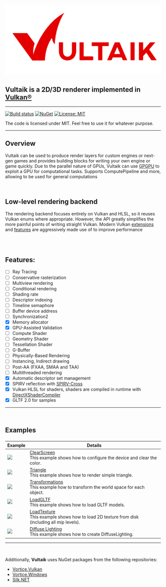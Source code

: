 



<h1 align="center">
   <img src="Logo/vultain.png">

  
  ##               Vultaik is a 2D/3D renderer implemented in [Vulkan®](https://www.khronos.org/vulkan/)
  
</h1>

<hr>

[![Build status](https://github.com/FaberSanZ/Zeckoxe/workflows/ci/badge.svg)](https://github.com/FaberSanZ/Vultaik/actions)
[![NuGet](https://img.shields.io/nuget/v/Vultaik.svg)](https://www.nuget.org/packages?q=Tags%3A%22Vultaik%22)
[![License: MIT](https://img.shields.io/badge/License-MIT-yellow.svg)](https://github.com/FaberSanZ/Vultaik/blob/master/LICENSE) 

The code is licensed under MIT. Feel free to use it for whatever purpose.

<hr>

## Overview
Vultaik can be used to produce render layers for custom engines or next-gen games and provides building blocks for writing your own engine or game quickly.
Due to the parallel nature of GPUs, Vultaik can use [GPGPU](https://en.wikipedia.org/wiki/General-purpose_computing_on_graphics_processing_units) to exploit a GPU for computational tasks. Supports ComputePipeline and more, allowing to be used for general computations


<br>

## Low-level rendering backend

The rendering backend focuses entirely on Vulkan and HLSL, so it reuses Vulkan enums where appropriate. However, the API greatly simplifies the more painful points of writing straight Vulkan. Modern Vulkan [extensions](https://github.com/FaberSanZ/Zeckoxe/wiki/Extension) and [features](#Features) are aggressively made use of to improve performance


<br>
<br>

## Features:

- [ ] Ray Tracing
- [ ] Conservative rasterization
- [ ] Multiview rendering
- [ ] Conditional rendering 
- [ ] Shading rate
- [ ] Descriptor indexing
- [ ] Timeline semaphore
- [ ] Buffer device address 
- [ ] Synchronization2
- [x] Memory allocator
- [x] GPU-Assisted Validation
- [ ] Compute Shader
- [ ] Geometry Shader
- [ ] Tessellation Shader
- [ ] G-Buffer
- [ ] Physically-Based Rendering
- [ ] Instancing, Indirect drawing
- [ ] Post-AA (FXAA, SMAA and TAA)
- [ ] Multithreaded rendering
- [x] Automatic descriptor set management
- [x] SPIRV reflection with [SPIRV-Cross](https://github.com/KhronosGroup/SPIRV-Cross)
- [x] Vulkan HLSL for shaders, shaders are compiled in runtime with [DirectXShaderCompiler](https://github.com/microsoft/DirectXShaderCompiler)
- [x] GLTF 2.0 for samples

<hr>
<br>


## Examples
### 


Example | Details
---------|--------
<img src="https://github.com/Zeckoxe/Zeckoxe-Engine/blob/master/Screenshots/ClearScreen.PNG" width=350> | [ClearScreen](https://github.com/FaberSanZ/Zeckoxe-Engine/blob/master/Src/Samples/Samples/ClearScreen.cs)<br> This example shows how to configure the device and clear the color.
<img src="https://github.com/Zeckoxe/Zeckoxe-Engine/blob/master/Screenshots/Triangle.PNG" width=350> | [Triangle](https://github.com/FaberSanZ/Zeckoxe-Engine/blob/master/Src/Samples/Samples/Triangle.cs)<br> This example shows how to render simple triangle.
<img src="https://github.com/Zeckoxe/Zeckoxe-Engine/blob/master/Screenshots/Transformations.PNG" width=350> | [Transformations](https://github.com/FaberSanZ/Zeckoxe-Engine/blob/master/Src/Samples/Samples/Transformations.cs)<br> This example how to transform the world space for each object.
<img src="https://github.com/Zeckoxe/Zeckoxe-Engine/blob/master/Screenshots/LoadGLTF.PNG" width=350> | [LoadGLTF](https://github.com/FaberSanZ/Zeckoxe-Engine/blob/master/Src/Samples/Samples/LoadGLTF.cs)<br> This example shows how to load GLTF models.
<img src="https://github.com/Zeckoxe/Zeckoxe-Engine/blob/master/Screenshots/LoadTexture.PNG" width=350> | [LoadTexture](https://github.com/FaberSanZ/Zeckoxe-Engine/blob/master/Src/Samples/Samples/LoadTexture.cs)<br> This example shows how to load 2D texture from disk (including all mip levels). 
<img src="https://github.com/Zeckoxe/Zeckoxe-Engine/blob/master/Screenshots/DiffuseLighting.PNG" width=350> | [Diffuse Lighting](https://github.com/FaberSanZ/Zeckoxe-Engine/blob/master/Src/Samples/Samples/Lighting.cs)<br> This example shows how to create DiffuseLighting. 



<hr>
<br>


Additionally, **Vultaik** uses NuGet packages from the following repositories:

- [Vortice.Vulkan](https://github.com/amerkoleci/Vortice.Vulkan)
- [Vortice.Windows](https://github.com/amerkoleci/Vortice.Windows)
- [Silk.NET](https://github.com/dotnet/Silk.NET)


